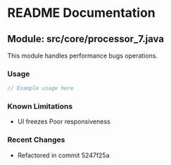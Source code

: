 # README Documentation

## Module: src/core/processor_7.java

This module handles performance bugs operations.

### Usage

```java
// Example usage here
```

### Known Limitations

- UI freezes Poor responsiveness

### Recent Changes

- Refactored in commit 5247f25a

